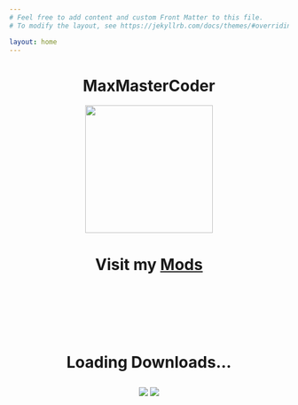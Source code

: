 ```yaml
---
# Feel free to add content and custom Front Matter to this file.
# To modify the layout, see https://jekyllrb.com/docs/themes/#overriding-theme-defaults

layout: home
---
```


<center><h1>MaxMasterCoder</h1></center>
<center><a href="/mods/"><img src="/images/MaxMasterCoder.png" width=230 height = 230></a></center>
<center><h1>Visit my <a href="/mods/">Mods</a></h1></center>
<br>
<br>
<br>
<br>
<br>
<center><h1><p id="totaldownloads">Loading Downloads...</p></h1><center>

<a href="https://modrinth.com/user/MaxMasterCoder" target="_blank"><img src="/images/modrinth_tiny.png"></a>
<a href="https://legacy.curseforge.com/members/maxmastercoder/projects" target="_blank"><img src="/images/curseforge_tiny.png"></a>

<script>
    function ModrinthUserDownloads(id) {
        var Modrinthrequest = new XMLHttpRequest();
        Modrinthrequest.open("GET", "https://api.modrinth.com/v2/user/"+id+"/projects", false);
        Modrinthrequest.send(null);
        var downloads = 0;
        var user = JSON.parse(Modrinthrequest.responseText);
        for (var project in user) {
            downloads += user[project]["downloads"];
        }
        return downloads;
    }
    var totaldownloads = document.getElementById("totaldownloads");
    totaldownloads.innerHTML = "Total Modrinth Downloads: "+ModrinthUserDownloads("vyGa4JgX");
</script>
